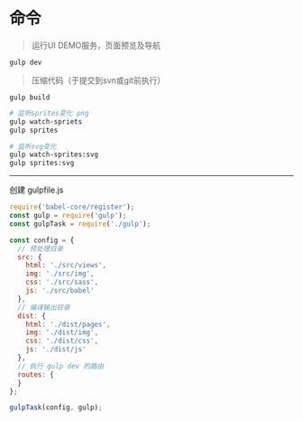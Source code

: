 # 命令


> 运行UI DEMO服务，页面预览及导航

```shell
gulp dev

```
> 压缩代码（于提交到svn或git前执行）

```shell
gulp build
```

```bash
# 监听sprites变化 png
gulp watch-spriets
gulp sprites

# 监听svg变化
gulp watch-sprites:svg
gulp sprites:svg
```

---
创建 gulpfile.js

```javascript
require('babel-core/register');
const gulp = require('gulp');
const gulpTask = require('./gulp');

const config = {
  // 预处理目录
  src: {
    html: './src/views',
    img: './src/img',
    css: './src/sass',
    js: './src/babel'
  },
  // 编译输出目录
  dist: {
    html: './dist/pages',
    img: './dist/img',
    css: './dist/css',
    js: './dist/js'
  },
  // 执行 gulp dev 的路由
  routes: {
  }
};

gulpTask(config, gulp);

```
